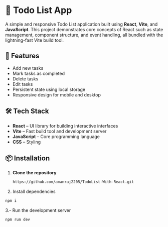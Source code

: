 # 📝 Todo List App

A simple and responsive Todo List application built using **React**, **Vite**, and **JavaScript**. This project demonstrates core concepts of React such as state management, component structure, and event handling, all bundled with the lightning-fast Vite build tool.

## 🚀 Features

- Add new tasks
- Mark tasks as completed
- Delete tasks
- Edit tasks
- Persistent state using local storage
- Responsive design for mobile and desktop

## 🛠️ Tech Stack

- **React** – UI library for building interactive interfaces
- **Vite** – Fast build tool and development server
- **JavaScript** – Core programming language
- **CSS** – Styling

## 📦 Installation

1. **Clone the repository**
   ```bash
   https://github.com/amanraj2205/TodoList-With-React.git
2. Install dependencies
  ```bash
npm i
```
3.- Run the development server
```base
npm run dev
```


